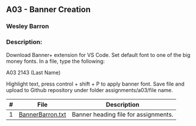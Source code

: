 ## A03 - Banner Creation
### Wesley Barron
### Description:

Download Banner+ extension for VS Code. Set default font to one of the big money fonts. In a file, type the following:

A03
2143
(Last Name)

Highlight text, press control + shift + P to apply banner font. Save file and upload to Github repository under folder assignments/a03/file name.


|   #   | File            | Description                                        |
| :---: | --------------- | -------------------------------------------------- |
|   1   | [BannerBarron.txt](./BannerBarron.txt)| Banner heading file for assignments.|

      
